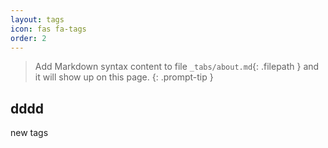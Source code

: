 ```yaml
---
layout: tags
icon: fas fa-tags
order: 2 
---
```

> Add Markdown syntax content to file `_tabs/about.md`{: .filepath } and it will show up on this page.
> {: .prompt-tip }


dddd
---
new tags
